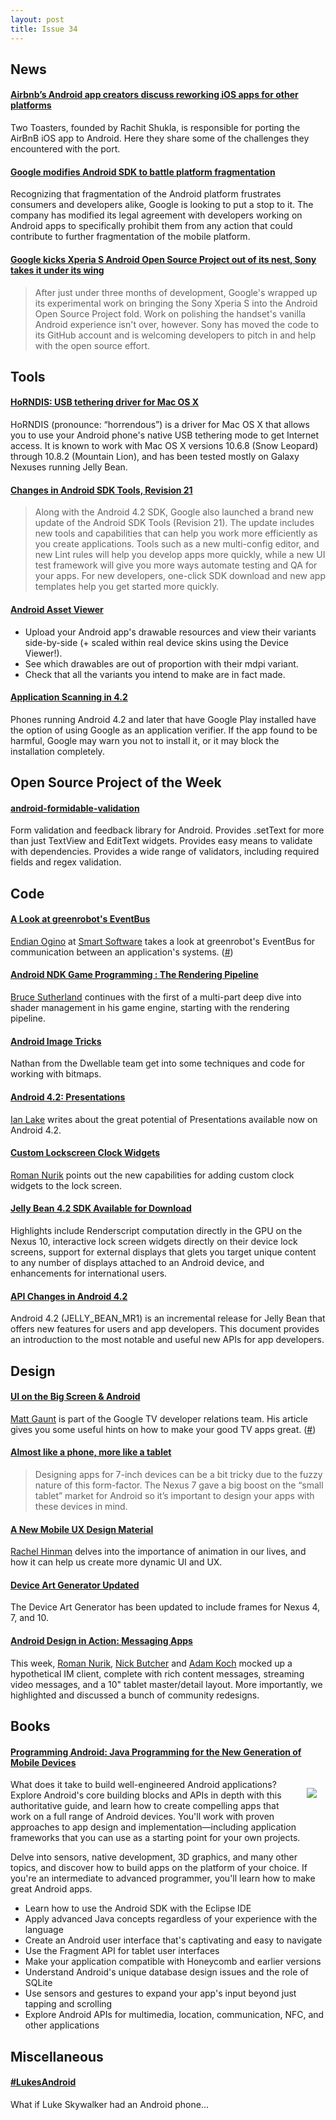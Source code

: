 ```yaml
---
layout: post
title: Issue 34
---
```

## News

#### [Airbnb’s Android app creators discuss reworking iOS apps for other platforms](http://thenextweb.com/apps/2012/11/18/from-ios-to-android/)
Two Toasters, founded by Rachit Shukla, is responsible for porting the AirBnB iOS app to Android. Here they share some of the challenges they encountered with the port.

#### [Google modifies Android SDK to battle platform fragmentation](http://news.cnet.com/8301-1023_3-57550824-93/google-modifies-android-sdk-to-battle-platform-fragmentation/)
Recognizing that fragmentation of the Android platform frustrates consumers and developers alike, Google is looking to put a stop to it. The company has modified its legal agreement with developers working on Android apps to specifically prohibit them from any action that could contribute to further fragmentation of the mobile platform. 

#### [Google kicks Xperia S Android Open Source Project out of its nest, Sony takes it under its wing](http://www.engadget.com/2012/11/09/sony-xperia-s-android-open-source-project/)
> After just under three months of development, Google's wrapped up its experimental work on bringing the Sony Xperia S into the Android Open Source Project fold. Work on polishing the handset's vanilla Android experience isn't over, however. Sony has moved the code to its GitHub account and is welcoming developers to pitch in and help with the open source effort.

## Tools

#### [HoRNDIS: USB tethering driver for Mac OS X](http://joshuawise.com/horndis)
HoRNDIS (pronounce: “horrendous”) is a driver for Mac OS X that allows you to use your Android phone's native USB tethering mode to get Internet access. It is known to work with Mac OS X versions 10.6.8 (Snow Leopard) through 10.8.2 (Mountain Lion), and has been tested mostly on Galaxy Nexuses running Jelly Bean. 

#### [Changes in Android SDK Tools, Revision 21](http://android-developers.blogspot.com/2012/11/android-sdk-tools-revision-21.html)
> Along with the Android 4.2 SDK, Google also launched a brand new update of the Android SDK Tools (Revision 21). The update includes new tools and capabilities that can help you work more efficiently as you create applications. Tools such as a new multi-config editor, and new Lint rules will help you develop apps more quickly, while a new UI test framework will give you more ways automate testing and QA for your apps. For new developers, one-click SDK download and new app templates help you get started more quickly.

#### [Android Asset Viewer](http://www.cellebellum.net/AndroidAssetsViewer/)
* Upload your Android app's drawable resources and view their variants side-by-side (+ scaled within real device skins using the Device Viewer!).
* See which drawables are out of proportion with their mdpi variant.
* Check that all the variants you intend to make are in fact made.

#### [Application Scanning in 4.2](http://support.google.com/nexus/bin/answer.py?hl=en&answer=2812636&topic=2812015&ctx=topic)
Phones running Android 4.2 and later that have Google Play installed have the option of using Google as an application verifier. If the app found to be harmful, Google may warn you not to install it, or it may block the installation completely.


## Open Source Project of the Week

#### [android-formidable-validation](https://github.com/coreform/android-formidable-validation)
Form validation and feedback library for Android. Provides .setText for more than just TextView and EditText widgets. Provides easy means to validate with dependencies. Provides a wide range of validators, including required fields and regex validation.

## Code

#### [A Look at greenrobot's EventBus](https://plus.google.com/114926145157127077153/posts/ZiDBmHyMjvx)
[Endian Ogino](https://plus.google.com/108487870030743970488) at [Smart Software](https://plus.google.com/114926145157127077153) takes a look at greenrobot's EventBus for communication between an application's systems. ([#](https://plus.google.com/101948439228765005787/posts/UNhujW1MNMt))

#### [Android NDK Game Programming : The Rendering Pipeline](http://brucesutherland.blogspot.com/2012/11/android-ndk-game-programming-rendering.html)
[Bruce Sutherland](https://plus.google.com/110915631735542360010) continues with the first of a multi-part deep dive into shader management in his game engine, starting with the rendering pipeline.

#### [Android Image Tricks](http://www.dwellable.com/blog/Tech-Android-Image-Tricks)
Nathan from the Dwellable team get into some techniques and code for working with bitmaps.

#### [Android 4.2: Presentations](https://plus.google.com/108723596340082219264/posts/BDtJDb1LGpL)
[Ian Lake](https://plus.google.com/108723596340082219264) writes about the great potential of Presentations available now on Android 4.2.

#### [Custom Lockscreen Clock Widgets](https://plus.google.com/113735310430199015092/posts/XvL1KcTjuh4)
[Roman Nurik](https://plus.google.com/113735310430199015092) points out the new capabilities for adding custom clock widgets to the lock screen.

#### [Jelly Bean 4.2 SDK Available for Download](https://plus.google.com/+AndroidDevelopers/posts/JzmTN3Y1UNF)
Highlights include Renderscript computation directly in the GPU on the Nexus 10, interactive lock screen widgets directly on their device lock screens, support for external displays that glets you target unique content to any number of displays attached to an Android device, and enhancements for international users.

#### [API Changes in Android 4.2](http://developer.android.com/about/versions/android-4.2.html)
Android 4.2 (JELLY_BEAN_MR1) is an incremental release for Jelly Bean that offers new features for users and app developers. This document provides an introduction to the most notable and useful new APIs for app developers.

## Design

#### [UI on the Big Screen & Android](http://www.gauntface.co.uk/blog/2012/11/14/ui-on-big-screen-and-android/)
[Matt Gaunt](https://plus.google.com/108026429364238951323) is part of the Google TV developer relations team. His article gives you some useful hints on how to make your good TV apps great. ([#](https://plus.google.com/101948439228765005787/posts/eiHbigXgQSR))

#### [Almost like a phone, more like a tablet](http://lucasr.org/2012/11/07/almost-like-a-phone-more-like-a-tablet/)
> Designing apps for 7-inch devices can be a bit tricky due to the fuzzy nature of this form-factor. The Nexus 7 gave a big boost on the “small tablet” market for Android so it’s important to design your apps with these devices in mind.

#### [A New Mobile UX Design Material](http://uxdesign.smashingmagazine.com/2012/10/30/motion-animation-new-mobile-ux-design-material/)
[Rachel Hinman](http://rachelhinman.com/) delves into the importance of animation in our lives, and how it can help us create more dynamic UI and UX.

#### [Device Art Generator Updated](https://plus.google.com/113735310430199015092/posts/C54fVwkEJUy)
The Device Art Generator has been updated to include frames for Nexus 4, 7, and 10.

#### [Android Design in Action: Messaging Apps](https://plus.google.com/113735310430199015092/posts/fwMPMp6oPLa)

This week, [Roman Nurik](https://plus.google.com/113735310430199015092), [Nick Butcher](https://plus.google.com/118292708268361843293) and [Adam Koch](https://plus.google.com/103125970510649691204) mocked up a hypothetical IM client, complete with rich content messages, streaming video messages, and a 10" tablet master/detail layout. More importantly, we highlighted and discussed a bunch of community redesigns.

## Books

#### [Programming Android: Java Programming for the New Generation of Mobile Devices](http://amzn.to/SYEHt5)
<img src="http://akamaicovers.oreilly.com/images/0636920010364/cat.gif" style="float: right; margin: 1em;" /> 

What does it take to build well-engineered Android applications? Explore Android's core building blocks and APIs in depth with this authoritative guide, and learn how to create compelling apps that work on a full range of Android devices. You'll work with proven approaches to app design and implementation—including application frameworks that you can use as a starting point for your own projects.

Delve into sensors, native development, 3D graphics, and many other topics, and discover how to build apps on the platform of your choice. If you're an intermediate to advanced programmer, you'll learn how to make great Android apps.

* Learn how to use the Android SDK with the Eclipse IDE
* Apply advanced Java concepts regardless of your experience with the language
* Create an Android user interface that's captivating and easy to navigate
* Use the Fragment API for tablet user interfaces
* Make your application compatible with Honeycomb and earlier versions
* Understand Android's unique database design issues and the role of SQLite
* Use sensors and gestures to expand your app's input beyond just tapping and scrolling
* Explore Android APIs for multimedia, location, communication, NFC, and other applications

## Miscellaneous

#### [#LukesAndroid](https://plus.google.com/113735310430199015092/posts/RTSWkZMt684)
What if Luke Skywalker had an Android phone...